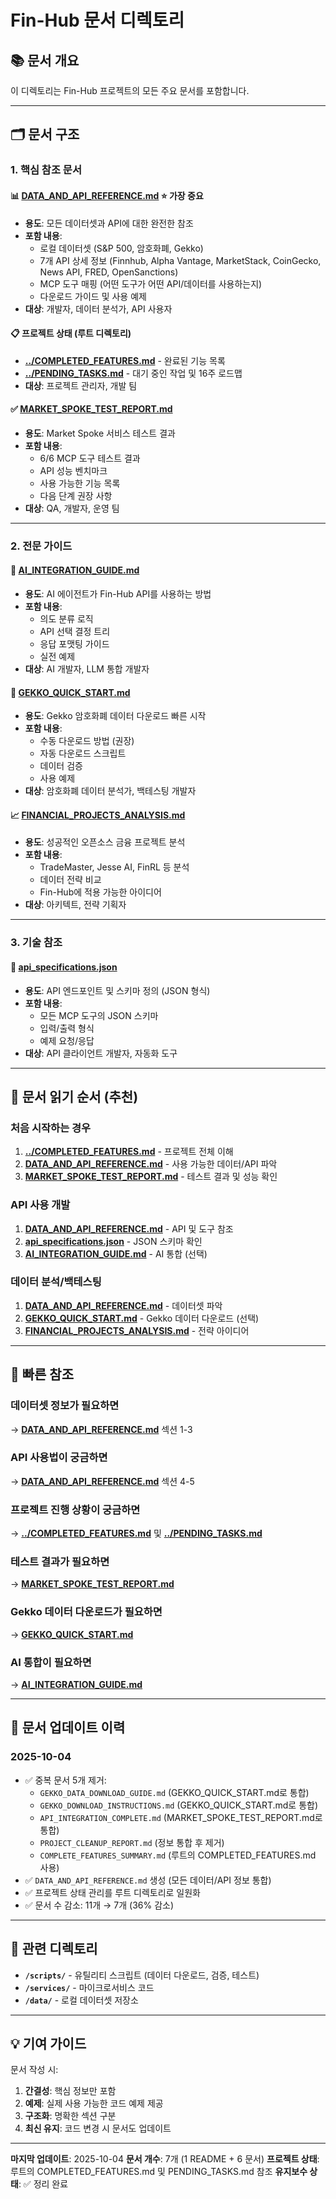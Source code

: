 # Fin-Hub 문서 디렉토리

## 📚 문서 개요

이 디렉토리는 Fin-Hub 프로젝트의 모든 주요 문서를 포함합니다.

---

## 🗂️ 문서 구조

### 1. 핵심 참조 문서

#### 📊 [DATA_AND_API_REFERENCE.md](DATA_AND_API_REFERENCE.md) ⭐ **가장 중요**
- **용도**: 모든 데이터셋과 API에 대한 완전한 참조
- **포함 내용**:
  - 로컬 데이터셋 (S&P 500, 암호화폐, Gekko)
  - 7개 API 상세 정보 (Finnhub, Alpha Vantage, MarketStack, CoinGecko, News API, FRED, OpenSanctions)
  - MCP 도구 매핑 (어떤 도구가 어떤 API/데이터를 사용하는지)
  - 다운로드 가이드 및 사용 예제
- **대상**: 개발자, 데이터 분석가, API 사용자

#### 📋 프로젝트 상태 (루트 디렉토리)
- **[../COMPLETED_FEATURES.md](../COMPLETED_FEATURES.md)** - 완료된 기능 목록
- **[../PENDING_TASKS.md](../PENDING_TASKS.md)** - 대기 중인 작업 및 16주 로드맵
- **대상**: 프로젝트 관리자, 개발 팀

#### ✅ [MARKET_SPOKE_TEST_REPORT.md](MARKET_SPOKE_TEST_REPORT.md)
- **용도**: Market Spoke 서비스 테스트 결과
- **포함 내용**:
  - 6/6 MCP 도구 테스트 결과
  - API 성능 벤치마크
  - 사용 가능한 기능 목록
  - 다음 단계 권장 사항
- **대상**: QA, 개발자, 운영 팀

---

### 2. 전문 가이드

#### 🤖 [AI_INTEGRATION_GUIDE.md](AI_INTEGRATION_GUIDE.md)
- **용도**: AI 에이전트가 Fin-Hub API를 사용하는 방법
- **포함 내용**:
  - 의도 분류 로직
  - API 선택 결정 트리
  - 응답 포맷팅 가이드
  - 실전 예제
- **대상**: AI 개발자, LLM 통합 개발자

#### 🚀 [GEKKO_QUICK_START.md](GEKKO_QUICK_START.md)
- **용도**: Gekko 암호화폐 데이터 다운로드 빠른 시작
- **포함 내용**:
  - 수동 다운로드 방법 (권장)
  - 자동 다운로드 스크립트
  - 데이터 검증
  - 사용 예제
- **대상**: 암호화폐 데이터 분석가, 백테스팅 개발자

#### 📈 [FINANCIAL_PROJECTS_ANALYSIS.md](FINANCIAL_PROJECTS_ANALYSIS.md)
- **용도**: 성공적인 오픈소스 금융 프로젝트 분석
- **포함 내용**:
  - TradeMaster, Jesse AI, FinRL 등 분석
  - 데이터 전략 비교
  - Fin-Hub에 적용 가능한 아이디어
- **대상**: 아키텍트, 전략 기획자

---

### 3. 기술 참조

#### 🔧 [api_specifications.json](api_specifications.json)
- **용도**: API 엔드포인트 및 스키마 정의 (JSON 형식)
- **포함 내용**:
  - 모든 MCP 도구의 JSON 스키마
  - 입력/출력 형식
  - 예제 요청/응답
- **대상**: API 클라이언트 개발자, 자동화 도구

---

## 📖 문서 읽기 순서 (추천)

### 처음 시작하는 경우
1. **[../COMPLETED_FEATURES.md](../COMPLETED_FEATURES.md)** - 프로젝트 전체 이해
2. **[DATA_AND_API_REFERENCE.md](DATA_AND_API_REFERENCE.md)** - 사용 가능한 데이터/API 파악
3. **[MARKET_SPOKE_TEST_REPORT.md](MARKET_SPOKE_TEST_REPORT.md)** - 테스트 결과 및 성능 확인

### API 사용 개발
1. **[DATA_AND_API_REFERENCE.md](DATA_AND_API_REFERENCE.md)** - API 및 도구 참조
2. **[api_specifications.json](api_specifications.json)** - JSON 스키마 확인
3. **[AI_INTEGRATION_GUIDE.md](AI_INTEGRATION_GUIDE.md)** - AI 통합 (선택)

### 데이터 분석/백테스팅
1. **[DATA_AND_API_REFERENCE.md](DATA_AND_API_REFERENCE.md)** - 데이터셋 파악
2. **[GEKKO_QUICK_START.md](GEKKO_QUICK_START.md)** - Gekko 데이터 다운로드 (선택)
3. **[FINANCIAL_PROJECTS_ANALYSIS.md](FINANCIAL_PROJECTS_ANALYSIS.md)** - 전략 아이디어

---

## 🎯 빠른 참조

### 데이터셋 정보가 필요하면
→ **[DATA_AND_API_REFERENCE.md](DATA_AND_API_REFERENCE.md)** 섹션 1-3

### API 사용법이 궁금하면
→ **[DATA_AND_API_REFERENCE.md](DATA_AND_API_REFERENCE.md)** 섹션 4-5

### 프로젝트 진행 상황이 궁금하면
→ **[../COMPLETED_FEATURES.md](../COMPLETED_FEATURES.md)** 및 **[../PENDING_TASKS.md](../PENDING_TASKS.md)**

### 테스트 결과가 필요하면
→ **[MARKET_SPOKE_TEST_REPORT.md](MARKET_SPOKE_TEST_REPORT.md)**

### Gekko 데이터 다운로드가 필요하면
→ **[GEKKO_QUICK_START.md](GEKKO_QUICK_START.md)**

### AI 통합이 필요하면
→ **[AI_INTEGRATION_GUIDE.md](AI_INTEGRATION_GUIDE.md)**

---

## 📝 문서 업데이트 이력

### 2025-10-04
- ✅ 중복 문서 5개 제거:
  - `GEKKO_DATA_DOWNLOAD_GUIDE.md` (GEKKO_QUICK_START.md로 통합)
  - `GEKKO_DOWNLOAD_INSTRUCTIONS.md` (GEKKO_QUICK_START.md로 통합)
  - `API_INTEGRATION_COMPLETE.md` (MARKET_SPOKE_TEST_REPORT.md로 통합)
  - `PROJECT_CLEANUP_REPORT.md` (정보 통합 후 제거)
  - `COMPLETE_FEATURES_SUMMARY.md` (루트의 COMPLETED_FEATURES.md 사용)
- ✅ `DATA_AND_API_REFERENCE.md` 생성 (모든 데이터/API 정보 통합)
- ✅ 프로젝트 상태 관리를 루트 디렉토리로 일원화
- ✅ 문서 수 감소: 11개 → 7개 (36% 감소)

---

## 🔗 관련 디렉토리

- **`/scripts/`** - 유틸리티 스크립트 (데이터 다운로드, 검증, 테스트)
- **`/services/`** - 마이크로서비스 코드
- **`/data/`** - 로컬 데이터셋 저장소

---

## 💡 기여 가이드

문서 작성 시:
1. **간결성**: 핵심 정보만 포함
2. **예제**: 실제 사용 가능한 코드 예제 제공
3. **구조화**: 명확한 섹션 구분
4. **최신 유지**: 코드 변경 시 문서도 업데이트

---

**마지막 업데이트**: 2025-10-04
**문서 개수**: 7개 (1 README + 6 문서)
**프로젝트 상태**: 루트의 COMPLETED_FEATURES.md 및 PENDING_TASKS.md 참조
**유지보수 상태**: ✅ 정리 완료
